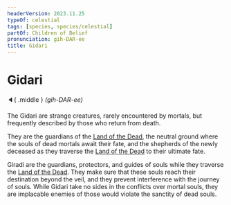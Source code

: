 ```yaml
---
headerVersion: 2023.11.25
typeOf: celestial
tags: [species, species/celestial]
partOf: Children of Belief
pronunciation: gih-DAR-ee
title: Gidari
---
```

# Gidari
:speaker:{ .middle } *(gih-DAR-ee)*  

The Gidari are strange creatures, rarely encountered by mortals, but frequently described by those who return from death. 

They are the guardians of the [Land of the Dead](<../../cosmology/multiverse/spiritual-realms/land-of-the-dead.md>), the neutral ground where the souls of dead mortals await their fate, and the shepherds of the newly deceased as they traverse the [Land of the Dead](<../../cosmology/multiverse/spiritual-realms/land-of-the-dead.md>) to their ultimate fate. 

Giradi are the guardians, protectors, and guides of souls while they traverse the [Land of the Dead](<../../cosmology/multiverse/spiritual-realms/land-of-the-dead.md>). They make sure that these souls reach their destination beyond the veil, and they prevent interference with the journey of souls. While Gidari take no sides in the conflicts over mortal souls, they are implacable enemies of those would violate the sanctity of dead souls.